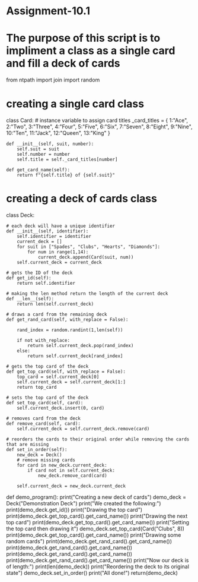 # Assignment-10.1
# The purpose of this script is to impliment a class as a single card and fill a deck of cards

from ntpath import join
import random

# creating a single card class
class Card:
    # instance variable to assign card titles
    _card_titles = {
        1:"Ace",
        2:"Two",
        3:"Three",
        4:"Four",
        5:"Five",
        6:"Six",
        7:"Seven",
        8:"Eight",
        9:"Nine",
        10:"Ten",
        11:"Jack",
        12:"Queen",
        13:"King"
    }

    def __init__(self, suit, number):
        self.suit = suit
        self.number = number
        self.title = self._card_titles[number]
    
    def get_card_name(self):
        return f"{self.title} of {self.suit}"


# creating a deck of cards class
class Deck:

    # each deck will have a unique identifier
    def __init__(self, identifier):
        self.identifier = identifier
        current_deck = []
        for suit in ["Spades", "Clubs", "Hearts", "Diamonds"]:
            for num in range(1,14):
                current_deck.append(Card(suit, num))
        self.current_deck = current_deck

    # gets the ID of the deck
    def get_id(self):
        return self.identifier

    # making the len method return the length of the current deck
    def __len__(self):
        return len(self.current_deck)

    # draws a card from the remaining deck
    def get_rand_card(self, with_replace = False):

        rand_index = random.randint(1,len(self))

        if not with_replace:
            return self.current_deck.pop(rand_index)
        else:
            return self.current_deck[rand_index]
            
    # gets the top card of the deck
    def get_top_card(self, with_replace = False):
        top_card = self.current_deck[0]
        self.current_deck = self.current_deck[1:]
        return top_card

    # sets the top card of the deck
    def set_top_card(self, card):
        self.current_deck.insert(0, card)
    
    # removes card from the deck
    def remove_card(self, card):
        self.current_deck = self.current_deck.remove(card)

    # reorders the cards to their original order while removing the cards that are missing
    def set_in_order(self):
        new_deck = Deck()
        # remove missing cards
        for card in new_deck.current_deck:
            if card not in self.current_deck:
                new_deck.remove_card(card)

        self.current_deck = new_deck.current_deck


    
def demo_program():
    print("Creating a new deck of cards")
    demo_deck = Deck("Demonstration Deck")
    print("We created the following:")
    print(demo_deck.get_id())
    print("Drawing the top card")
    print(demo_deck.get_top_card().get_card_name())
    print("Drawing the next top card")
    print(demo_deck.get_top_card().get_card_name())
    print("Setting the top card then drawing it")
    demo_deck.set_top_card(Card("Clubs", 8))
    print(demo_deck.get_top_card().get_card_name())
    print("Drawing some random cards")
    print(demo_deck.get_rand_card().get_card_name())
    print(demo_deck.get_rand_card().get_card_name())
    print(demo_deck.get_rand_card().get_card_name())
    print(demo_deck.get_rand_card().get_card_name())
    print("Now our deck is of length:")
    print(len(demo_deck))
    print("Reordering the deck to its original state")
    demo_deck.set_in_order()
    print("All done!")
    return(demo_deck)
